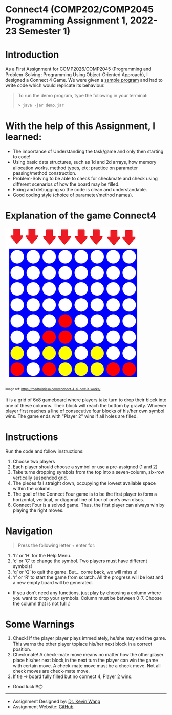 # Connect4 (COMP202/COMP2045 Programming Assignment 1, 2022-23 Semester 1)

# Introduction

As a First Assignment for COMP2026/COMP2045 (Programming and Problem-Solving; Programming Using Object-Oriented Approach), I designed a Connect 4 Game.
We were given a [sample program](demo.jar) and had to write code which would replicate its behaviour.

> To run the demo program, type the following in your terminal:
> 
> ```sh
> > java -jar demo.jar
> ```

# With the help of this Assignment, I learned:

- The importance of Understanding the task/game and only then starting to code!
- Using basic data structures, such as 1d and 2d arrays, how memory allocation works, method types, etc; practice on parameter passing/method construction.
- Problem-Solving to be able to check for checkmate and check using different scenarios of how the board may be filled.
- Fixing and debugging so the code is clean and understandable.
- Good coding style (choice of parameter/method names).

# Explanation of the game Connect4

![](connect4-new.png)

<sub><sup>image ref: https://roadtolarissa.com/connect-4-ai-how-it-works/</sup></sub>

It is a grid of 6x8 gameboard where players take turn to drop their block into one of these columns. Their block will reach the bottom by gravity. Whoever player first reaches a line of consecutive four blocks of his/her own symbol wins. The game ends with "Player 2" wins if all holes are filled.

# Instructions

Run the code and follow instructions:
1. Choose two players
2. Each player should choose a symbol or use a pre-assigned (1 and 2)
3. Take turns dropping symbols from the top into a seven-column, six-row vertically suspended grid.
4. The pieces fall straight down, occupying the lowest available space within the column.
5. The goal of the Connect Four game is to be the first player to form a horizontal, vertical, or diagonal line of four of one’s own discs.
6. Connect Four is a solved game. Thus, the first player can always win by playing the right moves.

# Navigation

> Press the following letter + enter for:
1. ‘h’ or ‘H’ for the Help Menu.
2. ‘c’ or ‘C’ to change the symbol. Two players must have different symbols!
3. ‘q’ or ‘Q’ to quit the game. But… come back, we will miss u!
4. ‘r’ or ‘R’ to start the game from scratch. All the progress will be lost and a new empty board will be generated.
- If you don’t need any functions, just play by choosing a column where you want to drop your symbols. Column must be between 0-7. Choose the column that is not full :)

# Some Warnings

1. Check!
   If the player player plays immediately, he/she may end the game. This warns the other player toplace his/her next block in a correct position.
2. Checkmate!
   A check-mate move means no matter how the other player place his/her next block,in the next turn the player can win the game with certain move. A check-mate move must be a check move. Not all check moves are check-mate move.
3. If tie -> board fully filled but no connect 4, Player 2 wins.
- Good luck!!!🙃
------------------
* Assignment Designed by: [Dr. Kevin Wang](mailto:kevinw@comp.hkbu.edu.hk)
* Assignment Website: [GitHub](https://github.com/khwang0/COMP2026-2223PA1)
